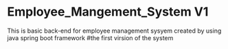 # Employee_Mangement_System V1
This is basic back-end for employee management sysyem created by using java spring boot framework
#the first virsion of the system
